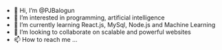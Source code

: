 - 👋 Hi, I’m @PJBalogun
- 👀 I’m interested in programming, artificial intelligence
- 🌱 I’m currently learning React.js, MySql, Node.js and Machine Learning
- 💞️ I’m looking to collaborate on scalable and powerful websites
- 📫 How to reach me ...

<!---
PJBalogun/PJBalogun is a ✨ special ✨ repository because its `README.md` (this file) appears on your GitHub profile.
You can click the Preview link to take a look at your changes.
--->

